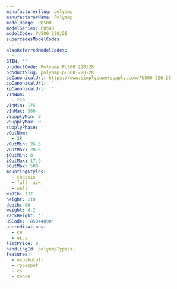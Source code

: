 ```yaml
---
manufacturerSlug: polyamp
manufacturerName: Polyamp
modelRange: PU500
modelSeries: PU500
modelCode: PU500 220/28
supercedesModelCodes:
  - ''
alsoReferredModelCodes:
  - ''
GTIN: ''
productCode: Polyamp PU500 220/28
productSlug: polyamp-pu500-220-28
spCanonicalUrl: https://www.simplypowersupply.com/PU500-220-28
cpCanonicalUrl: ''
kpCanonicalUrl: ''
vInNom:
  - 220
vInMin: 175
vInMax: 300
vSupplyMin: 0
vSupplyMax: 0
supplyPhase: ''
vOutNom:
  - 28
vOutMin: 26.6
vOutMax: 28.6
iOutMin: 0
iOutMax: 17.9
pOutMax: 500
mountingStyles:
  - chassis
  - full-rack
  - wall
width: 232
height: 210
depth: 86
weight: 4.2
rackHeight: ''
HSCode: '85044090'
accreditations:
  - ce
  - ukca
listPrice: 0
handlingId: polyampTypical
features:
  - ovpshutoff
  - rppinput
  - cs
  - sense
---
```

